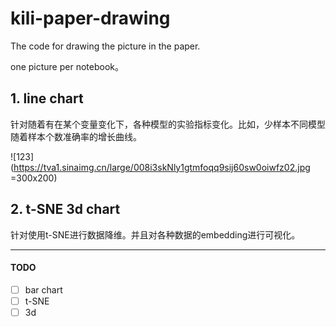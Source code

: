 # kili-paper-drawing
The code for drawing the picture in the paper.

one picture per notebook。

## 1. line chart

针对随着有在某个变量变化下，各种模型的实验指标变化。比如，少样本不同模型随着样本个数准确率的增长曲线。


![123](https://tva1.sinaimg.cn/large/008i3skNly1gtmfoqq9sij60sw0oiwfz02.jpg =300x200)
## 2. t-SNE 3d chart

针对使用t-SNE进行数据降维。并且对各种数据的embedding进行可视化。

---

#### TODO

- [ ] bar chart
- [ ] t-SNE
- [ ] 3d 
